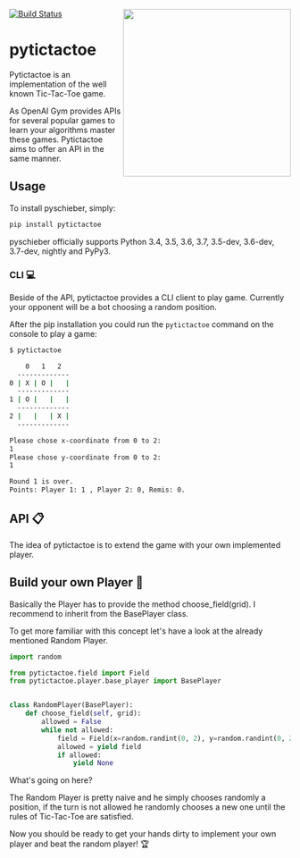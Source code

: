 [![Build Status](https://travis-ci.org/Murthy10/pytictactoe.svg?branch=master)](https://travis-ci.org/Murthy10/pytictactoe)
<a href="url"><img src="/docs/images/jasskarten.gif" align="right" width="300" ></a>
# pytictactoe
Pytictactoe is an implementation of the well known Tic-Tac-Toe game.

As OpenAI Gym provides APIs for several popular games to learn your algorithms master these games.
Pytictactoe aims to offer an API in the same manner.



## Usage
To install pyschieber, simply:
```bash
pip install pytictactoe
```
pyschieber officially supports Python 3.4, 3.5, 3.6, 3.7, 3.5-dev, 3.6-dev, 3.7-dev, nightly and PyPy3.

### CLI :computer:
Beside of the API, pytictactoe provides a CLI client to play game.
Currently your opponent will be a bot choosing a random position.

After the pip installation you could run the ```pytictactoe``` command on the console to play a game:
```bash
$ pytictactoe

    0   1   2
  -------------
0 | X | O |   |
  -------------
1 | O |   |   |
  -------------
2 |   |   | X |
  -------------

Please chose x-coordinate from 0 to 2: 
1
Please chose y-coordinate from 0 to 2: 
1

Round 1 is over.
Points: Player 1: 1 , Player 2: 0, Remis: 0. 
```

## API :clipboard:
The idea of pytictactoe is to extend the game with your own implemented player.

## Build your own Player :runner:

Basically the Player has to provide the method choose_field(grid).
I recommend to inherit from the BasePlayer class.

To get more familiar with this concept let's have a look at the already mentioned Random Player.
```python
import random

from pytictactoe.field import Field
from pytictactoe.player.base_player import BasePlayer


class RandomPlayer(BasePlayer):
    def choose_field(self, grid):
        allowed = False
        while not allowed:
            field = Field(x=random.randint(0, 2), y=random.randint(0, 2))
            allowed = yield field
            if allowed:
                yield None
```
What's going on here?

The Random Player is pretty naive and he simply chooses randomly a position, if the turn is not allowed he randomly chooses a new one until the rules of Tic-Tac-Toe are satisfied.

Now you should be ready to get your hands dirty to implement your own player and beat the random player! :trophy: